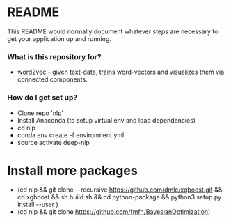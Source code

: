 # README #

This README would normally document whatever steps are necessary to get your application up and running.

### What is this repository for? ###

* word2vec - given text-data, trains word-vectors and visualizes them via connected components.

### How do I get set up? ###

* Clone repo 'nlp'
* Install Anaconda (to setup virtual env and load dependencies)
* cd nlp
* conda env create -f environment.yml
* source activate deep-nlp

# Install more packages
* (cd nlp && git clone --recursive https://github.com/dmlc/xgboost.git  && cd xgboost && sh build.sh && cd python-package && python3 setup.py install --user )
* (cd nlp && git clone https://github.com/fmfn/BayesianOptimization)
